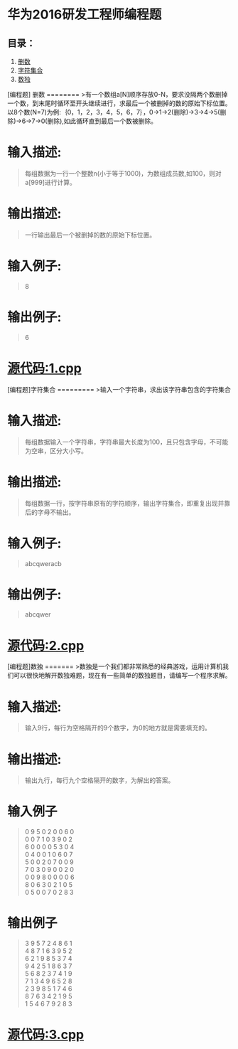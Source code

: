 # 华为2016研发工程师编程题

## 目录：
1. [删数](#第一题)
2. [字符集合](#第二题)
3. [数独](#第三题)

<a name = "第一题"/>
[编程题] 删数
========
>有一个数组a[N]顺序存放0-N，要求没隔两个数删掉一个数，到末尾时循环至开头继续进行，求最后一个被删掉的数的原始下标位置。以8个数(N=7)为例:｛0，1，2，3，4，5，6，7｝，0->1->2(删除)->3->4->5(删除)->6->7->0(删除),如此循环直到最后一个数被删除。

输入描述:
=====

>每组数据为一行一个整数n(小于等于1000)，为数组成员数,如100，则对a[999]进行计算。

输出描述:
=====
>一行输出最后一个被删掉的数的原始下标位置。

输入例子:
=====
>8

输出例子:
=====
>6     

[源代码:1.cpp](1.cpp) 
===================

<a name = "第二题"/>
[编程题]字符集合
=========
>输入一个字符串，求出该字符串包含的字符集合

输入描述:
=====
>每组数据输入一个字符串，字符串最大长度为100，且只包含字母，不可能为空串，区分大小写。

输出描述:
======
>每组数据一行，按字符串原有的字符顺序，输出字符集合，即重复出现并靠后的字母不输出。

输入例子:
=====
>abcqweracb

输出例子:
=====
>abcqwer

[源代码:2.cpp](2.cpp)
====================

<a name = "第三题"/>
[编程题]数独
=======
>数独是一个我们都非常熟悉的经典游戏，运用计算机我们可以很快地解开数独难题，现在有一些简单的数独题目，请编写一个程序求解。

输入描述:
=====
>输入9行，每行为空格隔开的9个数字，为0的地方就是需要填充的。

输出描述:
=====
>输出九行，每行九个空格隔开的数字，为解出的答案。

输入例子
====
> 0 9 5 0 2 0 0 6 0   
0 0 7 1 0 3 9 0 2  
6 0 0 0 0 5 3 0 4  
0 4 0 0 1 0 6 0 7  
5 0 0 2 0 7 0 0 9  
7 0 3 0 9 0 0 2 0  
0 0 9 8 0 0 0 0 6  
8 0 6 3 0 2 1 0 5  
0 5 0 0 7 0 2 8 3  

输出例子
====
>3 9 5 7 2 4 8 6 1  
4 8 7 1 6 3 9 5 2  
6 2 1 9 8 5 3 7 4  
9 4 2 5 1 8 6 3 7  
5 6 8 2 3 7 4 1 9  
7 1 3 4 9 6 5 2 8   
2 3 9 8 5 1 7 4 6    
8 7 6 3 4 2 1 9 5  
1 5 4 6 7 9 2 8 3  

[源代码:3.cpp](3.cpp)
====================




